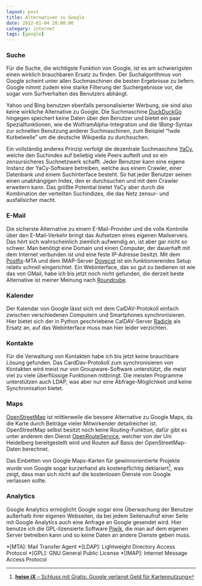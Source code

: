```yaml
---
layout: post
title: Alternativen zu Google
date: 2012-01-04 20:00:00
category: internet
tags: [google]
---
```


### Suche

Für die Suche, die wichtigste Funktion von Google, ist es am
schwierigsten einen wirklich brauchbaren Ersatz zu finden. Der
Suchalgorithmus von Google scheint unter allen Suchmaschinen die
besten Ergebnisse zu liefern. Google nimmt zudem eine starke Filterung
der Suchergebnisse vor, die sogar vom Surfverhalten des Benutzers
abhängt.

Yahoo und Bing benutzen ebenfalls personalisierter Werbung, sie sind
also keine wirkliche Alternative zu Google. Die Suchmaschine
[DuckDuckGo][ddg] hingegen speichert keine Daten über den Benutzer und
bietet ein paar Spezialfunktionen, wie die WolframAlpha-Integration
und die *!Bang*-Syntax zur schnellen Benutzung anderer Suchmaschinen,
zum Beispiel “!wde Kurbelwelle” um die deutsche Wikipedia zu
durchsuchen.

Ein vollständig anderes Prinzip verfolgt die dezentrale Suchmaschine
[YaCy][yacy], welche den Suchindex auf beliebig viele Peers aufteilt
und so ein zensursicheres Suchnetzwerk schafft. Jeder Benutzer kann
eine eigene Instanz der YaCy-Software betreiben, welche aus einem
Crawler, einer Datenbank und einem Suchinterface besteht.  So hat
jeder Benutzer seinen einen unabhängigen Index, den er durchsuchen und
mit dem Crawler erweitern kann. Das größte Potential bietet YaCy aber
durch die Kombination der verteilten Suchindizes, die das Netz zensur-
und ausfallsicher macht.

### E-Mail

Die sicherste Alternative zu einem E-Mail-Provider und die volle
Kontrolle über den E-Mail-Verkehr bringt das Aufsetzen eines eigenen
Mailservers. Das hört sich wahrscheinlich ziemlich aufwendig an, ist
aber gar nicht so schwer. Man benötigt eine Domain und einen Computer,
der dauerhaft mit dem Internet verbunden ist und eine feste IP-Adresse
besitzt. Mit dem [Postfix][pf]-MTA und dem IMAP-Server [Dovecot][dc]
ist ein funktionierendes Setup relativ schnell eingerichtet. Ein
Webinterface, das so gut zu bedienen ist wie das von GMail, habe ich
bis jetzt noch nicht gefunden, die derzeit beste Alternative ist
meiner Meinung nach [Roundcube][rc].

### Kalender

Der Kalendar von Google lässt sich mit dem CalDAV-Protokoll einfach
zwischen verschiedenen Computern und Smartphones synchronisieren.
Hier bietet sich der in Python geschriebene CalDAV-Server
[Radicle][rdcl] als Ersatz an, auf das Webinterface muss man hier
leider verzichten.

### Kontakte

Für die Verwaltung von Kontakten habe ich bis jetzt keine brauchbare
Lösung gefunden. Das CardDav-Protokoll zum synchronisieren von
Kontakten wird meist nur von Groupware-Software unterstützt, die meist
viel zu viele überflüssige Funktionen mitbringt. Die meisten Programme
unterstützen auch LDAP, was aber nur eine Abfrage-Möglichkeit und
keine Synchronisation bietet.

### Maps

[OpenStreetMap][osm] ist mittlerweile die bessere Alternative zu
Google Maps, da die Karte durch Beiträge vieler Mitwirkender
detailreicher ist. OpenStreetMap selbst besitzt noch keine
Routing-Funktion, dafür gibt es unter anderem den Dienst
[OpenRouteService][ors], welcher von der Uni Heidelberg bereitgestellt
wird und Routen auf Basis der OpenStreetMap-Daten berechnet.

Das Einbetten von Google Maps-Karten für gewinnorientierte Projekte
wurde von Google sogar kurzerhand als kostenpflichtig
deklariert[^gmaps-kostenpflichtig], was zeigt, dass man sich nicht auf
die kostenlosen Dienste von Google verlassen sollte.

### Analytics

Google Analytics ermöglicht Google sogar eine Überwachung der Benutzer
außerhalb ihrer eigenen Webseiten, da bei jedem Seitenaufruf einer
Seite mit Google Analytics auch eine Anfrage an Google gesendet
wird. Hier benutze ich die GPL-lizensierte Software
[Piwik][piwik], die man auf dem eigenen Server betreiben
kann und so keine Daten an andere Dienste geben muss.

[ddg]: http://www.duckduckgo.com
[yacy]: http://www.yacy.net
[pf]: http://www.postfix.org
[dc]: http://www.dovecot.org
[rc]: http://www.roundcube.net
[rdcl]: http://radicale.org
[osm]: http://www.openstreetmap.org
[ors]: http://www.openrouteservice.org
[piwik]: http://www.piwik.org

[^gmaps-kostenpflichtig]: [**heise iX** &ndash; Schluss mit Gratis: Google verlangt Geld für Kartennutzung](http://www.heise.de/ix/meldung/Schluss-mit-gratis-Google-verlangt-Geld-fuer-Kartennutzung-1368176.html)

*[MTA]: Mail Transfer Agent
*[LDAP]: Lightweight Directory Access Protocol
*[GPL]: GNU General Public License
*[IMAP]: Internet Message Access Protocol

